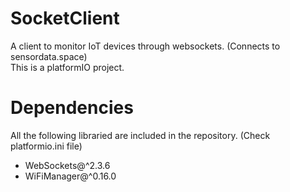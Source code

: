 # SocketClient
A client to monitor IoT devices through websockets. (Connects to sensordata.space) <br>
This is a platformIO project.

# Dependencies
All the following libraried are included in the repository. (Check platformio.ini file) <br>
- WebSockets@^2.3.6
- WiFiManager@^0.16.0
